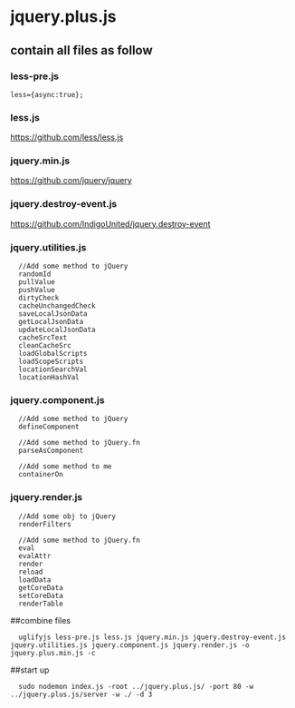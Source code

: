 # jquery.plus.js

## contain all files as follow

### less-pre.js
```
less={async:true};
```

### less.js
https://github.com/less/less.js

### jquery.min.js
https://github.com/jquery/jquery

### jquery.destroy-event.js
https://github.com/IndigoUnited/jquery.destroy-event

### jquery.utilities.js
```
  //Add some method to jQuery
  randomId
  pullValue
  pushValue
  dirtyCheck
  cacheUnchangedCheck
  saveLocalJsonData
  getLocalJsonData
  updateLocalJsonData
  cacheSrcText
  cleanCacheSrc
  loadGlobalScripts
  loadScopeScripts
  locationSearchVal
  locationHashVal
```

### jquery.component.js
```
  //Add some method to jQuery
  defineComponent

  //Add some method to jQuery.fn
  parseAsComponent
  
  //Add some method to me
  containerOn
```

### jquery.render.js
```
  //Add some obj to jQuery
  renderFilters

  //Add some method to jQuery.fn
  eval
  evalAttr
  render
  reload
  loadData
  getCoreData
  setCoreData
  renderTable
```

##combine files
```
  uglifyjs less-pre.js less.js jquery.min.js jquery.destroy-event.js jquery.utilities.js jquery.component.js jquery.render.js -o jquery.plus.min.js -c  
```

##start up
```
  sudo nodemon index.js -root ../jquery.plus.js/ -port 80 -w ../jquery.plus.js/server -w ./ -d 3  
```
